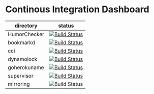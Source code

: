 Continous Integration Dashboard
===============================

|directory   | status |
|------------|--------|
|HumorChecker|[![Build Status](https://travis-ci.org/ucirello/HumorChecker.svg?branch=master)](https://travis-ci.org/ucirello/HumorChecker)
|bookmarkd   |[![Build Status](https://travis-ci.org/ucirello/bookmarkd.svg?branch=master)](https://travis-ci.org/ucirello/bookmarkd)|
|cci         |[![Build Status](https://travis-ci.org/ucirello/cci.svg?branch=master)](https://travis-ci.org/ucirello/cci)|
|dynamolock  |[![Build Status](https://travis-ci.org/ucirello/dynamolock.svg?branch=master)](https://travis-ci.org/ucirello/dynamolock)|
|goherokuname|[![Build Status](https://travis-ci.org/ucirello/goherokuname.svg?branch=master)](https://travis-ci.org/ucirello/goherokuname)
|supervisor  |[![Build Status](https://travis-ci.org/ucirello/supervisor.svg?branch=master)](https://travis-ci.org/ucirello/supervisor)|
|mirroring   |![Build Status](https://badge.cirello.io/badge/ucirello/public)|
